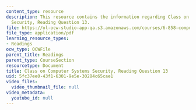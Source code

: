```yaml
---
content_type: resource
description: This resource contains the information regarding Class on Computer Systems
  Security, Reading Question 13.
file: https://ol-ocw-studio-app-qa.s3.amazonaws.com/courses/6-858-computer-systems-security-fall-2014/5fc37ee043f163019e5e30284c65cae1_MIT6_858F14_Reading13.pdf
file_type: application/pdf
learning_resource_types:
- Readings
ocw_type: OCWFile
parent_title: Readings
parent_type: CourseSection
resourcetype: Document
title: Class on Computer Systems Security, Reading Question 13
uid: 5fc37ee0-43f1-6301-9e5e-30284c65cae1
video_files:
  video_thumbnail_file: null
video_metadata:
  youtube_id: null
---
```

